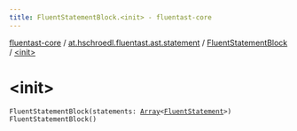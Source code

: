 ```yaml
---
title: FluentStatementBlock.<init> - fluentast-core
---
```


[fluentast-core](../../index.html) / [at.hschroedl.fluentast.ast.statement](../index.html) / [FluentStatementBlock](index.html) / [&lt;init&gt;](.)

# &lt;init&gt;

`FluentStatementBlock(statements: `[`Array`](https://kotlinlang.org/api/latest/jvm/stdlib/kotlin/-array/index.html)`<`[`FluentStatement`](../-fluent-statement/index.html)`>)`
`FluentStatementBlock()`